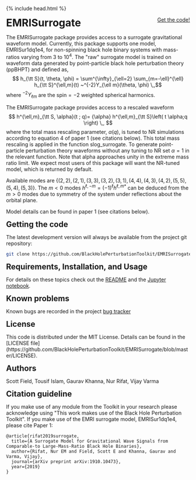 {% include head.html %}

<p>
 <h1 style="display:inline">EMRISurrogate</h1> <span style="float:right;"><a href="{{ site.github.repository_url }}" class = "code_btn">Get the code!</a></span>
</p>

The EMRISurrogate package provides access to a surrogate gravitational
waveform model. Currently, this package supports one model, EMRISur1dq1e4,
for non-spinning black hole binary systems with mass-ratios varying from 3 to
$10^4$. The "raw" surrogate model is trained on waveform data generated by
point-particle black hole perturbation theory (ppBHPT) and defined as, 
$$ h_{\tt S}(t, \theta, \phi) = \sum^{\infty}_{\ell=2} \sum_{m=-\ell}^{\ell} h_{\tt S}^{\ell,m}(t) ~^{-2}Y_{\ell m}(\theta, \phi) \,,$$
where $^{-2}Y_{\ell m}$ are the spin$=-2$ weighted spherical harmonics.

The EMRISurrogate package provides access to a rescaled waveform
$$
h^{\ell,m}_{\tt S, \alpha}(t ; q)= {\alpha} h^{\ell,m}_{\tt S}\left( t \alpha;q \right) \,,
$$
where the total mass
rescaling parameter, $\alpha(q)$, is tuned to NR simulations according to equation 4 of
paper 1 (see citations below).
This total mass rescaling is applied in the function slog_surrogate. To
generate point-particle perturbation theory waveforms without any
tuning to NR set $\alpha = 1$ in the relevant function. Note that alpha
approaches unity in the extreme mass ratio limit. We expect most users 
of this package will want the NR-tuned model, which is returned by default.

Available modes are $\{(2,2), (2,1), (3,3), (3,2), (3,1), (4,4), (4,3), 
(4,2), (5,5), (5,4), (5,3)\}$. The $m<0$ modes 
$h^{\ell, -m} = (-1)^{\ell} h^{\ell,m}{}^*$ can be deduced from the $m>0$ modes 
due to symmetry of the system under reflections about the orbital plane.

Model details can be found in paper 1 (see citations below). 

<p>
 <h2 style="display:inline">Getting the code</h2> 
</p>

The latest development version will always be available from the project git
repository:

```bash
git clone https://github.com/BlackHolePerturbationToolkit/EMRISurrogate.git
```

<p>
 <h2 style="display:inline">Requirements, Installation, and Usage</h2>
</p>

For details on these topics check out the [README](https://github.com/BlackHolePerturbationToolkit/EMRISurrogate/blob/master/README.md) and
the [Jupyter notebook](https://github.com/BlackHolePerturbationToolkit/EMRISurrogate/blob/master/EMRISur1dq1e4.ipynb).

<p>
 <h2 style="display:inline">Known problems</h2>
</p>

Known bugs are recorded in the
project [bug tracker](https://github.com/BlackHolePerturbationToolkit/EMRISurrogate/issues)

<p>
 <h2 style="display:inline">License</h2>
</p>
This code is distributed under the MIT License. Details can
be found in the [LICENSE file](https://github.com/BlackHolePerturbationToolkit/EMRISurrogate/blob/master/LICENSE).


<p>
 <h2 style="display:inline">Authors</h2>
</p>

Scott Field, Tousif Islam, Gaurav Khanna, Nur Rifat, Vijay Varma 

<p>
 <h2 style="display:inline">Citation guideline</h2>
</p>

If you make use of any module from the Toolkit in your research please acknowledge using "This work makes use of the Black Hole Perturbation Toolkit". If you make use of the EMRI surrogate model, EMRISur1dq1e4, please cite Paper 1:

```
@article{rifat2019surrogate,
  title={A Surrogate Model for Gravitational Wave Signals from Comparable-to Large-Mass-Ratio Black Hole Binaries},
  author={Rifat, Nur EM and Field, Scott E and Khanna, Gaurav and Varma, Vijay},
  journal={arXiv preprint arXiv:1910.10473},
  year={2019}
}
```

